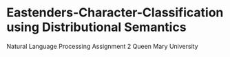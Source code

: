 # Eastenders-Character-Classification using Distributional Semantics 

Natural Language Processing Assignment 2
Queen Mary University
